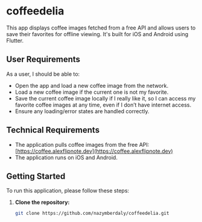 # coffeedelia

This app displays coffee images fetched from a free API and allows users to save their favorites for offline viewing. It's built for iOS and Android using Flutter.

## User Requirements

As a user, I should be able to:

* Open the app and load a new coffee image from the network.
* Load a new coffee image if the current one is not my favorite.
* Save the current coffee image locally if I really like it, so I can access my favorite coffee images at any time, even if I don’t have internet access.
* Ensure any loading/error states are handled correctly.

## Technical Requirements

* The application pulls coffee images from the free API: [https://coffee.alexflipnote.dev](https://coffee.alexflipnote.dev)
* The application runs on iOS and Android.

## Getting Started

To run this application, please follow these steps:

1. **Clone the repository:**
   ```bash
   git clone https://github.com/nazymberdaly/coffeedelia.git

